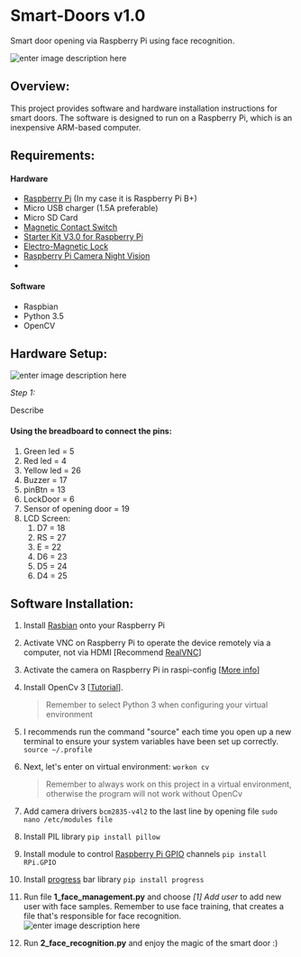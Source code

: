 # Smart-Doors v1.0
Smart door opening via Raspberry Pi using face recognition.

![enter image description here](https://lh3.googleusercontent.com/ZuzLBom_JPEEM14VQioGLCJJWu3Mqh9_ecLV-SS9GiK_wT2KnzoZeclkjZpW9ACmv5bqXqTs220x=s220)

## Overview:
This project provides software and hardware installation instructions for smart doors. The software is designed to run on a Raspberry Pi, which is an inexpensive ARM-based computer.

## Requirements:

#### Hardware
 - [Raspberry Pi](http://www.raspberrypi.org/) (In my case it is Raspberry Pi B+)
 - Micro USB charger (1.5A preferable)
 - Micro SD Card
 - [Magnetic Contact Switch](http://amzn.com/B006VK6YLC)
 - [Starter Kit V3.0 for Raspberry Pi](https://pl.aliexpress.com/item/SunFounder-Super-Starter-Learning-Kit-V3-0-for-Raspberry-Pi-3-2-Model-B-1-Model/32805707137.html?spm=a2g0s.9042311.0.0.27425c0fwNGuQX)
 - [Electro-Magnetic Lock](https://pl.aliexpress.com/item/60KG-132lb-Electric-Magnetic-Lock-Fail-Secure-DC-12V-for-Door-Entry-Access-Control-System/32764160255.html?spm=a2g0s.9042311.0.0.27425c0fcBsA9n)
 - [Raspberry Pi Camera Night Vision](https://pl.aliexpress.com/item/Raspberry-Pi-Camera-RPI-Focal-Adjustable-Night-Version-Camera-Acrylic-Holder-IR-Light-FFC-Cable-for/32796213162.html?spm=a2g0s.9042311.0.0.27425c0fcBsA9n)
 - 


#### Software
 - Raspbian
 - Python 3.5
 - OpenCV



## Hardware Setup:
![enter image description here](https://lh3.googleusercontent.com/d3fj4aBOaN3fpGIbpKns15QNstFF4ihZ2WMupRjTqvkvAG_EOvPFVuIfbylhvCiZUPf4PFkdKw1T=s400)

*Step 1:*

Describe

#### Using the breadboard to connect the pins:
1. Green led = 5
2. Red led = 4
3. Yellow led = 26
4. Buzzer = 17
5. pinBtn = 13
6. LockDoor = 6
7. Sensor of opening door = 19
8. LCD Screen:
	1. D7 = 18
	2. RS = 27
	3. E = 22
	4. D6 = 23
	5. D5 = 24
	6. D4 = 25


## Software Installation:
 1.  Install [Rasbian](https://www.raspberrypi.org/downloads/raspbian/)  onto your Raspberry Pi
 
 2. Activate VNC on Raspberry Pi to operate the device remotely via a computer, not via HDMI [Recommend [RealVNC](https://www.realvnc.com/en/connect/download/viewer/)]
 
 3. Activate the camera on Raspberry Pi in raspi-config [[More info](https://www.raspberrypi.org/documentation/configuration/camera.md)]
 
 4. Install OpenCv 3 [[Tutorial](https://www.pyimagesearch.com/2017/09/04/raspbian-stretch-install-opencv-3-python-on-your-raspberry-pi/)]. 

	> Remember to select Python 3 when configuring your virtual environment

 5. I recommends run the command "source" each time you open up a new terminal to ensure your system variables have been set up correctly.  
  `source ~/.profile`

 6. Next, let's enter on virtual environment: 
 `workon cv`

	> Remember to always work on this project in a virtual environment,
	> otherwise the program will not work without OpenCv


 7. Add camera drivers `bcm2835-v4l2` to the last line by opening file `sudo nano /etc/modules file`

 8. Install PIL library 
 `pip install pillow`

 9. Install module to control [Raspberry Pi GPIO](https://pypi.org/project/RPi.GPIO/) channels
 `pip install RPi.GPIO`
 
 10. Install [progress](https://pypi.org/project/progress/) bar library 
 `pip install progress`
	 
 12. Run file **1_face_management.py** and choose *[1] Add user* to add new user with face samples. Remember to use face training, that creates a file that's responsible for face recognition.
		![enter image description here](https://lh3.googleusercontent.com/yGJpRubCJUU9t5htu5X2TKgAxZJKJH-S56T07qFlUBnv6hfDlf1-Qh-wVfxqbSVtpnOn6yYsVkfX)
	
13. Run **2_face_recognition.py** and enjoy the magic of the smart door :)


<!--stackedit_data:
eyJoaXN0b3J5IjpbLTQ4ODYzNjcwNSwtMTE3MjUxNTg5Miw5Mj
QyMzk2OCwtMTI5NTQwMjM3OSwtODUzNTQ2NjYsLTk3MDM5MTk5
NSwtMzM0NzMzNDE3LDE2MzgzODA2OTIsLTk0MDg0OTQ2OCwtMj
cyOTQ1MDI0LDE3NDczNTI5MThdfQ==
-->